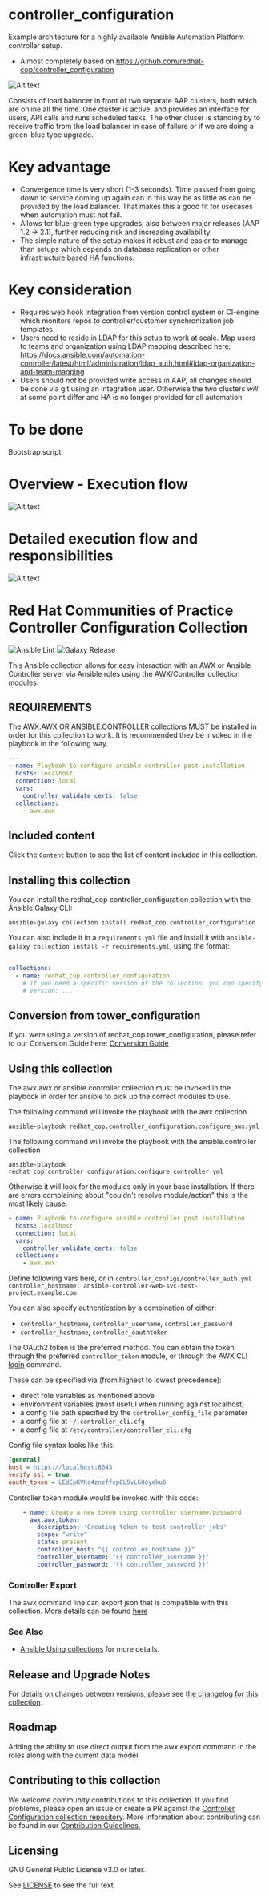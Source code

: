 # controller_configuration
Example architecture for a highly available Ansible Automation Platform controller setup.
* Almost completely based on https://github.com/redhat-cop/controller_configuration

![Alt text](img/overview-aap.png?raw=true "Overview")

Consists of load balancer in front of two separate AAP clusters, both which are online all the time. One cluster is active, and provides an interface for users, API calls and runs scheduled tasks. The other cluser is standing by to receive traffic from the load balancer in case of failure or if we are doing a green-blue type upgrade.

# Key advantage
* Convergence time is very short (1-3 seconds). Time passed from going down to service coming up again can in this way be as little as can be provided by the load balancer. That makes this a good fit for usecases when automation must not fail.
* Allows for blue-green type upgrades, also between major releases (AAP 1.2 -> 2.1), further reducing risk and increasing availability.
* The simple nature of the setup makes it robust and easier to manage than setups which depends on database replication or other infrastructure based HA functions.

# Key consideration
* Requires web hook integration from version control system or CI-engine which monitors repos to controller/customer synchronization job templates.
* Users need to reside in LDAP for this setup to work at scale. Map users to teams and organization using LDAP mapping described here: https://docs.ansible.com/automation-controller/latest/html/administration/ldap_auth.html#ldap-organization-and-team-mapping 
* Users should _not_ be provided write access in AAP, all changes should be done via git using an integration user. Otherwise the two clusters _will_ at some point differ and HA is no longer provided for all automation.

# To be done
Bootstrap script.

# Overview - Execution flow
![Alt text](img/details-aap.png?raw=true "Details")

# Detailed execution flow and responsibilities
![Alt text](img/flow-aap.png?raw=true "Details")

# Red Hat Communities of Practice Controller Configuration Collection

![Ansible Lint](https://github.com/redhat-cop/controller_configuration/workflows/Ansible%20Lint/badge.svg)
![Galaxy Release](https://github.com/redhat-cop/controller_configuration/workflows/galaxy-release/badge.svg)
<!-- Further CI badges go here as above -->

This Ansible collection allows for easy interaction with an AWX or Ansible Controller server via Ansible roles using the AWX/Controller collection modules.

## REQUIREMENTS

The AWX.AWX OR ANSIBLE.CONTROLLER collections MUST be installed in order for this collection to work. It is recommended they be invoked in the playbook in the following way.

```yaml
---
- name: Playbook to configure ansible controller post installation
  hosts: localhost
  connection: local
  vars:
    controller_validate_certs: false
  collections:
    - awx.awx
```

## Included content

Click the `Content` button to see the list of content included in this collection.

## Installing this collection

You can install the redhat_cop controller_configuration collection with the Ansible Galaxy CLI:

```console
ansible-galaxy collection install redhat_cop.controller_configuration
```

You can also include it in a `requirements.yml` file and install it with `ansible-galaxy collection install -r requirements.yml`, using the format:

```yaml
---
collections:
  - name: redhat_cop.controller_configuration
    # If you need a specific version of the collection, you can specify like this:
    # version: ...
```

## Conversion from tower_configuration

If you were using a version of redhat_cop.tower_configuration, please refer to our Conversion Guide here: [Conversion Guide](docs/CONVERSION_GUIDE.md)

## Using this collection

The awx.awx or ansible.controller collection must be invoked in the playbook in order for ansible to pick up the correct modules to use.

The following command will invoke the playbook with the awx collection

```console
ansible-playbook redhat_cop.controller_configuration.configure_awx.yml
```

The following command will invoke the playbook with the ansible.controller collection

```console
ansible-playbook redhat_cop.controller_configuration.configure_controller.yml
```

Otherwise it will look for the modules only in your base installation. If there are errors complaining about "couldn't resolve module/action" this is the most likely cause.

```yaml
- name: Playbook to configure ansible controller post installation
  hosts: localhost
  connection: local
  vars:
    controller_validate_certs: false
  collections:
    - awx.awx
```

Define following vars here, or in `controller_configs/controller_auth.yml`
`controller_hostname: ansible-controller-web-svc-test-project.example.com`

You can also specify authentication by a combination of either:

- `controller_hostname`, `controller_username`, `controller_password`
- `controller_hostname`, `controller_oauthtoken`

The OAuth2 token is the preferred method. You can obtain the token through the preferred `controller_token` module, or through the
AWX CLI [login](https://docs.ansible.com/automation-controller/latest/html/controllercli/authentication.html)
command.

These can be specified via (from highest to lowest precedence):

- direct role variables as mentioned above
- environment variables (most useful when running against localhost)
- a config file path specified by the `controller_config_file` parameter
- a config file at `~/.controller_cli.cfg`
- a config file at `/etc/controller/controller_cli.cfg`

Config file syntax looks like this:

```ini
[general]
host = https://localhost:8043
verify_ssl = true
oauth_token = LEdCpKVKc4znzffcpQL5vLG8oyeku6
```

Controller token module would be invoked with this code:

```yaml
    - name: Create a new token using controller username/password
      awx.awx.token:
        description: 'Creating token to test controller jobs'
        scope: "write"
        state: present
        controller_host: "{{ controller_hostname }}"
        controller_username: "{{ controller_username }}"
        controller_password: "{{ controller_password }}"

```

### Controller Export

The awx command line can export json that is compatible with this collection.
More details can be found [here](examples/configs_export_model/README.md)

### See Also

- [Ansible Using collections](https://docs.ansible.com/ansible/latest/user_guide/collections_using.html) for more details.

## Release and Upgrade Notes

For details on changes between versions, please see [the changelog for this collection](CHANGELOG.rst).

## Roadmap

Adding the ability to use direct output from the awx export command in the roles along with the current data model.

## Contributing to this collection

We welcome community contributions to this collection. If you find problems, please open an issue or create a PR against the [Controller Configuration collection repository](https://github.com/redhat-cop/controller_configuration).
More information about contributing can be found in our [Contribution Guidelines.](https://github.com/redhat-cop/controller_configuration/blob/devel/.github/CONTRIBUTING.md)

## Licensing

GNU General Public License v3.0 or later.

See [LICENSE](https://www.gnu.org/licenses/gpl-3.0.txt) to see the full text.
